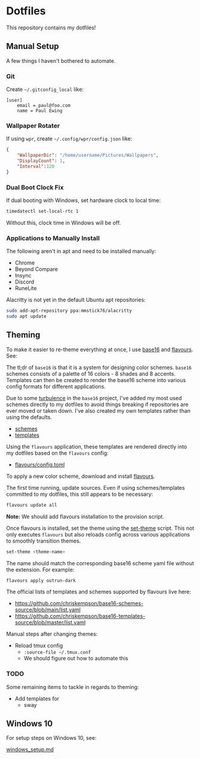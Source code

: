 # Dotfiles

This repository contains my dotfiles!

## Manual Setup

A few things I haven't bothered to automate.

### Git

Create `~/.gitconfig_local` like:

```
[user]
	email = paul@foo.com
	name = Paul Ewing
```

### Wallpaper Rotater

If using `wpr`, create `~/.config/wpr/config.json` like:

```json
{
    "WallpaperDir": "/home/username/Pictures/Wallpapers",
    "DisplayCount": 1,
    "Interval":120
}
```

### Dual Boot Clock Fix

If dual booting with Windows, set hardware clock to local time:

```bash
timedatectl set-local-rtc 1
```

Without this, clock time in Windows will be off.

### Applications to Manually Install

The following aren't in apt and need to be installed manually:

- Chrome
- Beyond Compare
- Insync
- Discord
- RuneLite

Alacritty is not yet in the default Ubuntu apt repositories:

```bash
sudo add-apt-repository ppa:mmstick76/alacritty
sudo apt update
```

## Theming

To make it easier to re-theme everything at once, I use
[base16](https://github.com/chriskempson/base16) and
[flavours](https://github.com/Misterio77/flavours). See:

The tl;dr of `base16` is that it is a system for designing color schemes.
`base16` schemes consists of a palette of 16 colors - 8 shades and 8 accents.
Templates can then be created to render the base16 scheme into various config
formats for different applications.

Due to some [turbulence](https://github.com/tinted-theming/home/issues/51) in
the `base16` project, I've added my most used schemes directly to my dotfiles
to avoid things breaking if repositories are ever moved or taken down. I've
also created my own templates rather than using the defaults.

- [schemes](./config/flavours/schemes/custom)
- [templates](./config/flavours/templates/custom/templates)

Using the `flavours` application, these templates are rendered directly into my
dotfiles based on the `flavours` config:

- [flavours/config.toml](./config/flavours/config.toml)

To apply a new color scheme, download and install
[flavours](https://github.com/Misterio77/flavours/releases/latest).

The first time running, update sources. Even if using schemes/templates
committed to my dotfiles, this still appears to be necessary:

```bash
flavours update all
```

**Note:** We should add flavours installation to the provision script.

Once flavours is installed, set the theme using the
[set-theme](./bin/set-theme) script. This not only executes `flavours` but also
reloads config across various applications to smoothly transition themes.

```bash
set-theme <theme-name>
```

The name should match the corresponding base16 scheme yaml file without the
extension. For example:

```bash
flavours apply outrun-dark
```

The official lists of templates and schemes supported by flavours live here:

- https://github.com/chriskempson/base16-schemes-source/blob/main/list.yaml
- https://github.com/chriskempson/base16-templates-source/blob/master/list.yaml

Manual steps after changing themes:

- Reload tmux config
    - `:source-file ~/.tmux.conf`
    - We should figure out how to automate this

### TODO

Some remaining items to tackle in regards to theming:
- Add templates for
    - sway

## Windows 10

For setup steps on Windows 10, see:

[windows_setup.md](./windows_setup.md)
